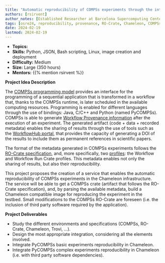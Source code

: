 ```yaml
---
title: "Automatic reproducibility of COMPSs experiments through the integration of RO-Crate in Chameleon" 
authors: [rsirvent]
author_notes: [Established Researcher at Barcelona Supercomputing Center]
tags: [osre24, reproducibility, provenance, RO-Crate, Chameleon, COMPSs]
date: 2024-02-19
lastmod: 2024-02-19
---
```


- **Topics:** 
- **Skills:** Python, JSON, Bash scripting, Linux, image creation and deployment
- **Difficulty:** Medium
- **Size:** Large (350 hours)
- **Mentors:** {{% mention rsirvent %}}

**Project Idea Description**

The [COMPSs programming model](https://compss.bsc.es/) provides an interface for the programming of a
sequential application that is transformed in a workflow that, thanks to the COMPSs runtime, is later
scheduled in the available computing resources. Programming is enabled for different languages through
the use of bindings: Java, C/C++ and Python (named PyCOMPSs).
COMPSs is able to generate [Workflow Provenance information](https://compss-doc.readthedocs.io/en/stable/Sections/05_Tools/04_Workflow_Provenance.html)
after the execution of an experiment. The generated artifact (code + data + recorded metadata) 
enables the sharing of results through the use of tools such as the [WorkflowHub portal](https://workflowhub.eu/), 
that provides the capacity of generating a DOI of the results to include them as permanent references 
in scientific papers.

The format of the metadata generated in COMPSs experiments follows the [RO-Crate specification](https://www.researchobject.org/ro-crate/), 
and, more specifically, two [profiles](https://www.researchobject.org/ro-crate/profiles.html): 
the Workflow and Workflow Run Crate profiles. This metadata enables not only the sharing of results, but also their
reproducibility.

This project proposes the creation of a service that enables the automatic reproducibility of COMPSs experiments
in the Chameleon infrastructure. The service will be able to get a COMPSs crate (artifact that follows the RO-Crate
specification), and, by parsing the available metadata, build a Chameleon compatible image for reproducing the
experiment in the testbed. Small modifications to the COMPSs RO-Crate are foreseen (i.e. the inclusion of third party
software required by the application).

**Project Deliverables**
- Study the different environments and specifications (COMPSs, RO-Crate, Chameleon, Trovi, ...).
- Design the most appropriate integration, considering all the elements involved.
- Integrate PyCOMPSs basic experiments reproducibility in Chameleon.
- Integrate PyCOMPSs complex experiments reproducibility in Chameleon (i.e. with third party software dependencies).




